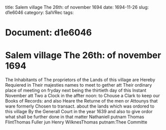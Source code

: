 title: Salem village The 26th: of november 1694
date: 1694-11-26
slug: d1e6046
category: SalVRec
tags: 




# Document: d1e6046


# Salem village The 26th: of november 1694

The Inhabitants of The proprietors of the Lands of this village are Hereby Requiered in Their majesties names to meet to gether att Their ordinary place of meeting on fryday next being the thirtieth day of this Instant November att Two a Clock in the affter noon: to Chouse a Clark to keep our Books of Records: and also Heare the Returne of the men or Attounys that ware formerly Chosen to transact. about the lands which was ordored to this village By the Generall Court in the year 1639 and also to give ordor what shall be further done in that matter Nathaniell putnam Thomas FlintThomas Fuller jun Henry WilknesThomas putnam:Thee Committe
